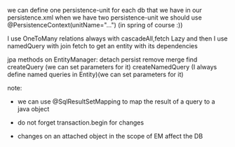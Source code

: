 we can define one persistence-unit for each db that we have in our persistence.xml
when we have two persistence-unit we should use @PersistenceContext(unitName="...") (in spring of course :))

I use OneToMany relations always with cascadeAll,fetch Lazy
and then I use namedQuery with join fetch to get an entity with its dependencies

jpa methods on EntityManager:
detach
persist
remove
merge
find
createQuery (we can set parameters for it)
createNamedQuery (I always define named queries in Entity)(we can set parameters for it)

note: 
- we can use @SqlResultSetMapping to map the result of a query to a java object

- do not forget transaction.begin for changes 
- changes on an attached object in the scope of EM affect the DB


